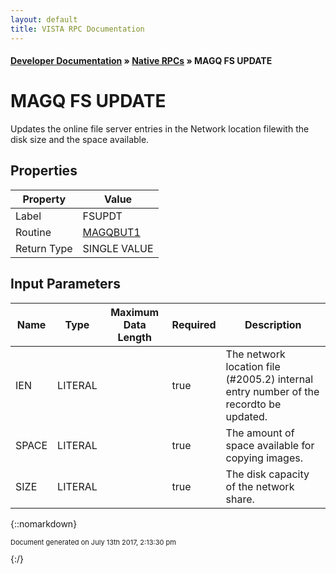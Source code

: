 ```yaml
---
layout: default
title: VISTA RPC Documentation
---
```


#### [Developer Documentation](../index) &#187; [Native RPCs](TableOfContents) &#187; MAGQ FS UPDATE<br/>
# MAGQ FS UPDATE

Updates the online file server entries in the Network location filewith the disk size and the space available.

## Properties

Property | Value
--- | ---
Label | FSUPDT
Routine | [MAGQBUT1](http://code.osehra.org/dox/Routine_MAGQBUT1_source.html)
Return Type | SINGLE VALUE


## Input Parameters

Name | Type | Maximum Data Length | Required | Description
--- | --- | --- | --- | ---
IEN | LITERAL |  | true | The network location file (#2005.2) internal entry number of the recordto be updated. 
SPACE | LITERAL |  | true | The amount of space available for copying images.
SIZE | LITERAL |  | true | The disk capacity of the network share.



{::nomarkdown} <br/><p style="font-size: 11px">Document generated on July 13th 2017, 2:13:30 pm</p>{:/}